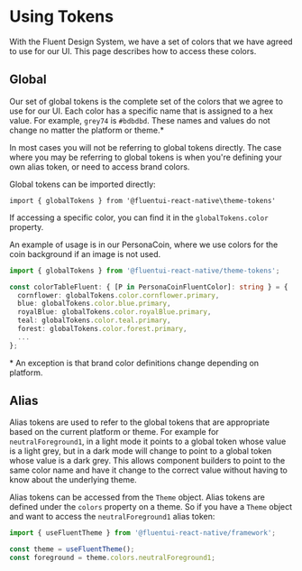 # Using Tokens

With the Fluent Design System, we have a set of colors that we have agreed to use for our UI.
This page describes how to access these colors.

## Global

Our set of global tokens is the complete set of the colors that we agree to use for our UI. Each color has a specific name that is assigned to a hex value. For example, `grey74` is `#bdbdbd`.
These names and values do not change no matter the platform or theme.\*

In most cases you will not be referring to global tokens directly. The case where you may be referring to global tokens is when you're defining your own alias token, or need to access brand colors.

Global tokens can be imported directly:

`import { globalTokens } from '@fluentui-react-native\theme-tokens'`

If accessing a specific color, you can find it in the `globalTokens.color` property.

An example of usage is in our PersonaCoin, where we use colors for the coin background if an image is not used.

```ts
import { globalTokens } from '@fluentui-react-native/theme-tokens';

const colorTableFluent: { [P in PersonaCoinFluentColor]: string } = {
  cornflower: globalTokens.color.cornflower.primary,
  blue: globalTokens.color.blue.primary,
  royalBlue: globalTokens.color.royalBlue.primary,
  teal: globalTokens.color.teal.primary,
  forest: globalTokens.color.forest.primary,
  ...
};
```

\* An exception is that brand color definitions change depending on platform.

## Alias

Alias tokens are used to refer to the global tokens that are appropriate based on the current platform or theme. For example for `neutralForeground1`, in a light mode it points to a global token whose value is a light grey, but in a dark mode will change to point to a global token whose value is a dark grey. This allows component builders to point to the same color name and have it change to the correct value without having to know about the underlying theme.

Alias tokens can be accessed from the `Theme` object. Alias tokens are defined under the `colors` property on a theme. So if you have a `Theme` object and want to access the `neutralForeground1` alias token:

```ts
import { useFluentTheme } from '@fluentui-react-native/framework';

const theme = useFluentTheme();
const foreground = theme.colors.neutralForeground1;
```
